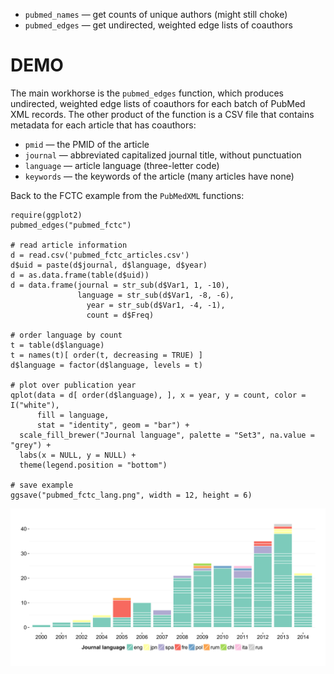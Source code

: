 * `pubmed_names` — get counts of unique authors (might still choke)
* `pubmed_edges` — get undirected, weighted edge lists of coauthors

# DEMO

The main workhorse is the `pubmed_edges` function, which produces undirected, weighted edge lists of coauthors for each batch of PubMed XML records. The other product of the function is a CSV file that contains metadata for each article that has coauthors:

* `pmid` — the PMID of the article
* `journal` — abbreviated capitalized journal title, without punctuation
* `language` — article language (three-letter code)
* `keywords` — the keywords of the article (many articles have none)

Back to the FCTC example from the `PubMedXML` functions:

```{S}
require(ggplot2)
pubmed_edges("pubmed_fctc")

# read article information
d = read.csv('pubmed_fctc_articles.csv')
d$uid = paste(d$journal, d$language, d$year)
d = as.data.frame(table(d$uid))
d = data.frame(journal = str_sub(d$Var1, 1, -10),
               language = str_sub(d$Var1, -8, -6),
                 year = str_sub(d$Var1, -4, -1),
                 count = d$Freq)

# order language by count
t = table(d$language)
t = names(t)[ order(t, decreasing = TRUE) ]
d$language = factor(d$language, levels = t)

# plot over publication year
qplot(data = d[ order(d$language), ], x = year, y = count, color = I("white"),
      fill = language,
      stat = "identity", geom = "bar") +
  scale_fill_brewer("Journal language", palette = "Set3", na.value = "grey") +
  labs(x = NULL, y = NULL) +
  theme(legend.position = "bottom")

# save example
ggsave("pubmed_fctc_lang.png", width = 12, height = 6)
```

![](pubmed_fctc_lang.png)